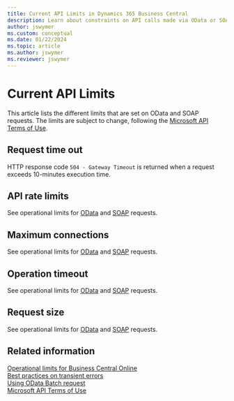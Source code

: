 ```yaml
---
title: Current API Limits in Dynamics 365 Business Central
description: Learn about constraints on API calls made via OData or SOAP requests.
author: jswymer
ms.custom: conceptual
ms.date: 01/22/2024
ms.topic: article
ms.author: jswymer
ms.reviewer: jswymer
---
```


# Current API Limits  

This article lists the different limits that are set on OData and SOAP requests. The limits are subject to change, following the [Microsoft API Terms of Use](/legal/microsoft-apis/terms-of-use).

## Request time out

HTTP response code `504 - Gateway Timeout` is returned when a request exceeds 10-minutes execution time.

## API rate limits

See operational limits for [OData](../../administration/operational-limits-online.md#ODataServices) and [SOAP](../../administration/operational-limits-online.md#SOAPServices) requests.

## Maximum connections

See operational limits for [OData](../../administration/operational-limits-online.md#ODataServices) and [SOAP](../../administration/operational-limits-online.md#SOAPServices) requests.

## Operation timeout

See operational limits for [OData](../../administration/operational-limits-online.md#ODataServices) and [SOAP](../../administration/operational-limits-online.md#SOAPServices) requests.

## Request size

See operational limits for [OData](../../administration/operational-limits-online.md#ODataServices) and [SOAP](../../administration/operational-limits-online.md#SOAPServices) requests.

## Related information

[Operational limits for Business Central Online](/dynamics365/business-central/dev-itpro/administration/operational-limits-online)  
[Best practices on transient errors](/azure/architecture/best-practices/transient-faults)  
[Using OData Batch request](/openspecs/windows_protocols/ms-odata/dd99aa5c-d81e-4eac-9e07-039491356bf6)  
[Microsoft API Terms of Use](/legal/microsoft-apis/terms-of-use)
